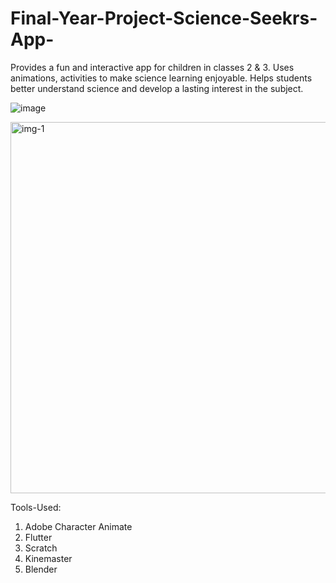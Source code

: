 # Final-Year-Project-Science-Seekrs-App-
Provides a fun and interactive app for children in classes 2  & 3. 
Uses animations, activities to make science learning  enjoyable. 
Helps students better understand science and develop a lasting interest in the subject. 

![image](https://github.com/user-attachments/assets/4babe70e-630f-4197-8c86-a998448aa0d5)



<img width="594" alt="img-1" src="https://github.com/user-attachments/assets/758013ac-eb6b-485f-98de-141d42ddf31d" />

Tools-Used:

1. Adobe Character Animate
2. Flutter
3. Scratch
4. Kinemaster
5. Blender





